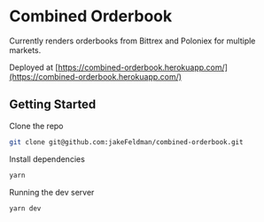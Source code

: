 # Combined Orderbook

Currently renders orderbooks from Bittrex and Poloniex for multiple markets.

Deployed at [https://combined-orderbook.herokuapp.com/](https://combined-orderbook.herokuapp.com/)

## Getting Started

Clone the repo

```sh
git clone git@github.com:jakeFeldman/combined-orderbook.git
```

Install dependencies

```sh
yarn
```

Running the dev server

```sh
yarn dev
```
